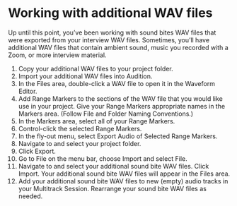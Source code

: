 # Working with additional WAV files

Up until this point, you’ve been working with sound bites WAV files that were exported from your interview WAV files. Sometimes, you’ll have additional WAV files that contain ambient sound, music you recorded with a Zoom, or more interview material.

1. Copy your additional WAV files to your project folder.
2. Import your additional WAV files into Audition.
3. In the Files area, double-click a WAV file to open it in the Waveform Editor.
4. Add Range Markers to the sections of the WAV file that you would like use in your project. Give your Range Markers appropriate names in the Markers area. (Follow File and Folder Naming Conventions.)
5. In the Markers area, select all of your Range Markers.
6. Control-click the selected Range Markers.
7. In the fly-out menu, select Export Audio of Selected Range Markers.
8. Navigate to and select your project folder.
9. Click Export.
10. Go to File on the menu bar, choose Import and select File.
11. Navigate to and select your additional sound bite WAV files. Click Import. Your additional sound bite WAV files will appear in the Files area.
12. Add your additional sound bite WAV files to new (empty) audio tracks in your Multitrack Session. Rearrange your sound bite WAV files as needed.

